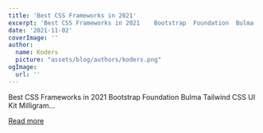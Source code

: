 ```yaml
---
title: 'Best CSS Frameworks in 2021'
excerpt: 'Best CSS Frameworks in 2021    Bootstrap  Foundation  Bulma  Tailwind CSS  UI Kit  Milligram...'
date: '2021-11-02'
coverImage: ''
author:
  name: Koders
  picture: "assets/blog/authors/koders.png"
ogImage:
  url: ''
---
```


Best CSS Frameworks in 2021    Bootstrap  Foundation  Bulma  Tailwind CSS  UI Kit  Milligram...

[Read more](https://dev.to/thenerdydev/best-css-frameworks-in-2021-1f3p)
